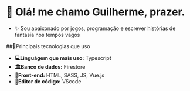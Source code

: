 # 👋 Olá! me chamo Guilherme, prazer. 

* ✨ Sou apaixonado por jogos, programação e escrever histórias de fantasía nos tempos vagos 

##📌Principais tecnologias que uso 

- **💻Linguágem que mais uso:** Typescript
- **🏛️Banco de dados:** Firestore
- **🚪Front-end:** HTML, SASS, JS, Vue.js 
- **📜Editor de código:** VScode 


